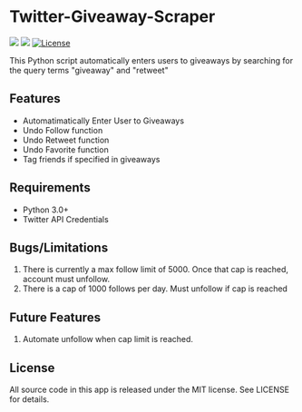 # Twitter-Giveaway-Scraper
<a>
    <img src="https://img.shields.io/badge/Language-Python-brightgreen.svgg"/>
</a>
<a>
    <img src="https://img.shields.io/badge/Release-V1.1-blue.svg"/>
</a>
<a href="https://opensource.org/licenses/MIT">
  <img src="https://img.shields.io/badge/License-MIT-yellow.svg" alt="License" />
</a>

This Python script automatically enters users to giveaways by searching for the query terms "giveaway" and "retweet"

## Features
- Automatimatically Enter User to Giveaways
- Undo Follow function
- Undo Retweet function
- Undo Favorite function
- Tag friends if specified in giveaways

## Requirements
- Python 3.0+
- Twitter API Credentials

## Bugs/Limitations
1. There is currently a max follow limit of 5000. Once that cap is reached, account must unfollow.
2. There is a cap of 1000 follows per day. Must unfollow if cap is reached

## Future Features
1. Automate unfollow when cap limit is reached.

## License

All source code in this app is released under the MIT license. See LICENSE for details. 
